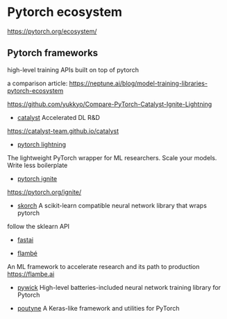 # Pytorch ecosystem

https://pytorch.org/ecosystem/

## Pytorch frameworks

high-level training APIs built on top of pytorch

a comparison article: https://neptune.ai/blog/model-training-libraries-pytorch-ecosystem

https://github.com/yukkyo/Compare-PyTorch-Catalyst-Ignite-Lightning



- [catalyst](https://github.com/catalyst-team/catalyst) Accelerated DL R&D

https://catalyst-team.github.io/catalyst



- [pytorch lightning](https://github.com/PyTorchLightning/pytorch-lightning)

The lightweight PyTorch wrapper for ML researchers. Scale your models. Write less boilerplate



- [pytorch ignite](https://github.com/pytorch/ignite)

https://pytorch.org/ignite/



- [skorch](https://github.com/skorch-dev/skorch) A scikit-learn compatible neural network library that wraps pytorch

follow the sklearn API


- [fastai](https://github.com/fastai/fastai)



- [flambé](https://github.com/asappresearch/flambe)

An ML framework to accelerate research and its path to production
https://flambe.ai


- [pywick](https://github.com/achaiah/pywick)
High-level batteries-included neural network training library for Pytorch


- [poutyne](https://github.com/GRAAL-Research/poutyne)
A Keras-like framework and utilities for PyTorch
